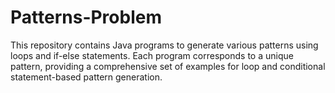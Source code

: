 # Patterns-Problem
This repository contains Java programs to generate various patterns using loops and if-else statements. Each program corresponds to a unique pattern, providing a comprehensive set of examples for loop and conditional statement-based pattern generation.
